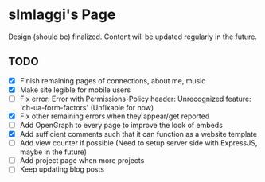 # slmlaggi's Page

Design (should be) finalized. Content will be updated regularly in the future.

## TODO

- [x] Finish remaining pages of connections, about me, music
- [x] Make site legible for mobile users
- [ ] Fix error: Error with Permissions-Policy header: Unrecognized feature: 'ch-ua-form-factors' (Unfixable for now)
- [x] Fix other remaining errors when they appear/get reported
- [ ] Add OpenGraph to every page to improve the look of embeds
- [x] Add sufficient comments such that it can function as a website template
- [ ] Add view counter if possible (Need to setup server side with ExpressJS, maybe in the future)
- [ ] Add project page when more projects
- [ ] Keep updating blog posts
